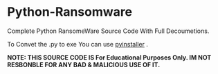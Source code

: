 <head><meta name="google-site-verification" content="it2bAv6scwvZZ_b9HaZpANvjOjkmASVEjloeUnVLtcA" /></head>

# Python-Ransomware
Complete Python RansomeWare Source Code With Full Decoumetions.

To Convet the .py to exe You can use <a href="https://www.pyinstaller.org">pyinstaller</a> .












<b>NOTE: THIS SOURCE CODE IS For Educational Purposes Only.
IM NOT RESBONBLE FOR ANY BAD & MALICIOUS USE OF IT.</b>
